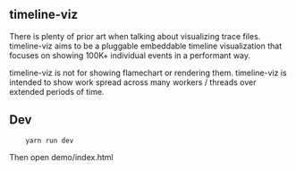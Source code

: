 ## timeline-viz

There is plenty of prior art when talking about visualizing trace files.
timeline-viz aims to be a pluggable embeddable timeline visualization that focuses on showing 100K+ individual events in a performant way.

timeline-viz is not for showing flamechart or rendering them.
timeline-viz is intended to show
work spread across many workers / threads over extended periods of time.

## Dev

        yarn run dev

Then open demo/index.html
